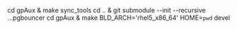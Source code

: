 cd gpAux & make sync_tools
cd .. & git submodule --init --recursive ...pgbouncer
cd gpAux & make BLD_ARCH='rhel5_x86_64' HOME=`pwd` devel
